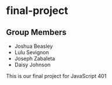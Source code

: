 # final-project

## Group Members
* Joshua Beasley
* Lulu Sevignon
* Joseph Zabaleta
* Daisy Johnson

This is our final project for JavaScript 401
